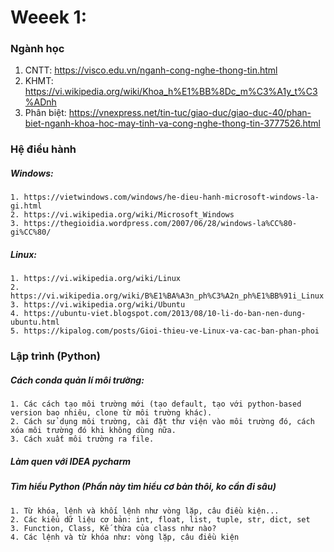 # Weeek 1:

### Ngành học 
1. CNTT: https://visco.edu.vn/nganh-cong-nghe-thong-tin.html
2. KHMT: https://vi.wikipedia.org/wiki/Khoa_h%E1%BB%8Dc_m%C3%A1y_t%C3%ADnh
3. Phân biệt: https://vnexpress.net/tin-tuc/giao-duc/giao-duc-40/phan-biet-nganh-khoa-hoc-may-tinh-va-cong-nghe-thong-tin-3777526.html

### Hệ điều hành 
##### Windows:  
    1. https://vietwindows.com/windows/he-dieu-hanh-microsoft-windows-la-gi.html
    2. https://vi.wikipedia.org/wiki/Microsoft_Windows
    3. https://thegioidia.wordpress.com/2007/06/28/windows-la%CC%80-gi%CC%80/
##### Linux:
    1. https://vi.wikipedia.org/wiki/Linux
    2. https://vi.wikipedia.org/wiki/B%E1%BA%A3n_ph%C3%A2n_ph%E1%BB%91i_Linux
    3. https://vi.wikipedia.org/wiki/Ubuntu
    4. https://ubuntu-viet.blogspot.com/2013/08/10-li-do-ban-nen-dung-ubuntu.html
    5. https://kipalog.com/posts/Gioi-thieu-ve-Linux-va-cac-ban-phan-phoi
    
### Lập trình (Python) 
##### Cách conda quản lí môi trường:
    1. Các cách tạo môi trường mới (tạo default, tạo với python-based version bao nhiêu, clone từ môi trường khác).
    2. Cách sử dụng môi trường, cài đặt thư viện vào môi trường đó, cách xóa môi trường đó khi không dùng nữa. 
    3. Cách xuất môi trường ra file.
##### Làm quen với IDEA pycharm 
##### Tìm hiểu Python (Phần này tìm hiểu cơ bản thôi, ko cần đi sâu) 
    1. Từ khóa, lệnh và khối lệnh như vòng lặp, câu điều kiện...
    2. Các kiểu dữ liệu cơ bản: int, float, list, tuple, str, dict, set
    3. Function, Class, Kế thừa của class như nào?
    4. Các lệnh và từ khóa như: vòng lặp, câu điều kiện
    


